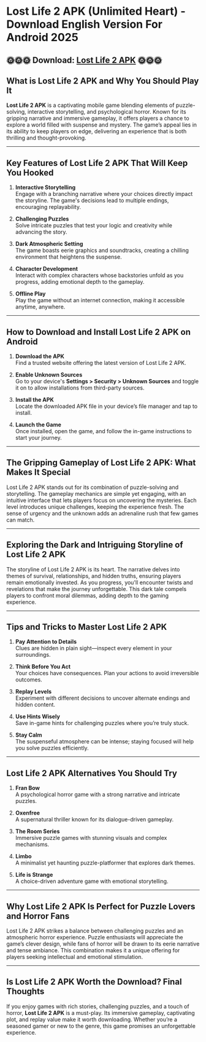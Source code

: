 # Lost Life 2 APK (Unlimited Heart) - Download English Version For Android 2025

## 🌞🌞🌞 Download: [Lost Life 2 APK](https://bom.so/Fr1QFQ) 🌞🌞🌞

## What is Lost Life 2 APK and Why You Should Play It

**Lost Life 2 APK** is a captivating mobile game blending elements of puzzle-solving, interactive storytelling, and psychological horror. Known for its gripping narrative and immersive gameplay, it offers players a chance to explore a world filled with suspense and mystery. The game’s appeal lies in its ability to keep players on edge, delivering an experience that is both thrilling and thought-provoking.

---

## Key Features of Lost Life 2 APK That Will Keep You Hooked

1. **Interactive Storytelling**  
   Engage with a branching narrative where your choices directly impact the storyline. The game's decisions lead to multiple endings, encouraging replayability.

2. **Challenging Puzzles**  
   Solve intricate puzzles that test your logic and creativity while advancing the story.

3. **Dark Atmospheric Setting**  
   The game boasts eerie graphics and soundtracks, creating a chilling environment that heightens the suspense.

4. **Character Development**  
   Interact with complex characters whose backstories unfold as you progress, adding emotional depth to the gameplay.

5. **Offline Play**  
   Play the game without an internet connection, making it accessible anytime, anywhere.

---

## How to Download and Install Lost Life 2 APK on Android

1. **Download the APK**  
   Find a trusted website offering the latest version of Lost Life 2 APK.

2. **Enable Unknown Sources**  
   Go to your device's **Settings > Security > Unknown Sources** and toggle it on to allow installations from third-party sources.

3. **Install the APK**  
   Locate the downloaded APK file in your device’s file manager and tap to install.

4. **Launch the Game**  
   Once installed, open the game, and follow the in-game instructions to start your journey.

---

## The Gripping Gameplay of Lost Life 2 APK: What Makes It Special

Lost Life 2 APK stands out for its combination of puzzle-solving and storytelling. The gameplay mechanics are simple yet engaging, with an intuitive interface that lets players focus on uncovering the mysteries. Each level introduces unique challenges, keeping the experience fresh. The sense of urgency and the unknown adds an adrenaline rush that few games can match.

---

## Exploring the Dark and Intriguing Storyline of Lost Life 2 APK

The storyline of Lost Life 2 APK is its heart. The narrative delves into themes of survival, relationships, and hidden truths, ensuring players remain emotionally invested. As you progress, you'll encounter twists and revelations that make the journey unforgettable. This dark tale compels players to confront moral dilemmas, adding depth to the gaming experience.

---

## Tips and Tricks to Master Lost Life 2 APK

1. **Pay Attention to Details**  
   Clues are hidden in plain sight—inspect every element in your surroundings.

2. **Think Before You Act**  
   Your choices have consequences. Plan your actions to avoid irreversible outcomes.

3. **Replay Levels**  
   Experiment with different decisions to uncover alternate endings and hidden content.

4. **Use Hints Wisely**  
   Save in-game hints for challenging puzzles where you’re truly stuck.

5. **Stay Calm**  
   The suspenseful atmosphere can be intense; staying focused will help you solve puzzles efficiently.

---

## Lost Life 2 APK Alternatives You Should Try

1. **Fran Bow**  
   A psychological horror game with a strong narrative and intricate puzzles.

2. **Oxenfree**  
   A supernatural thriller known for its dialogue-driven gameplay.

3. **The Room Series**  
   Immersive puzzle games with stunning visuals and complex mechanisms.

4. **Limbo**  
   A minimalist yet haunting puzzle-platformer that explores dark themes.

5. **Life is Strange**  
   A choice-driven adventure game with emotional storytelling.

---

## Why Lost Life 2 APK Is Perfect for Puzzle Lovers and Horror Fans

Lost Life 2 APK strikes a balance between challenging puzzles and an atmospheric horror experience. Puzzle enthusiasts will appreciate the game’s clever design, while fans of horror will be drawn to its eerie narrative and tense ambiance. This combination makes it a unique offering for players seeking intellectual and emotional stimulation.

---

## Is Lost Life 2 APK Worth the Download? Final Thoughts

If you enjoy games with rich stories, challenging puzzles, and a touch of horror, **Lost Life 2 APK** is a must-play. Its immersive gameplay, captivating plot, and replay value make it worth downloading. Whether you’re a seasoned gamer or new to the genre, this game promises an unforgettable experience.
